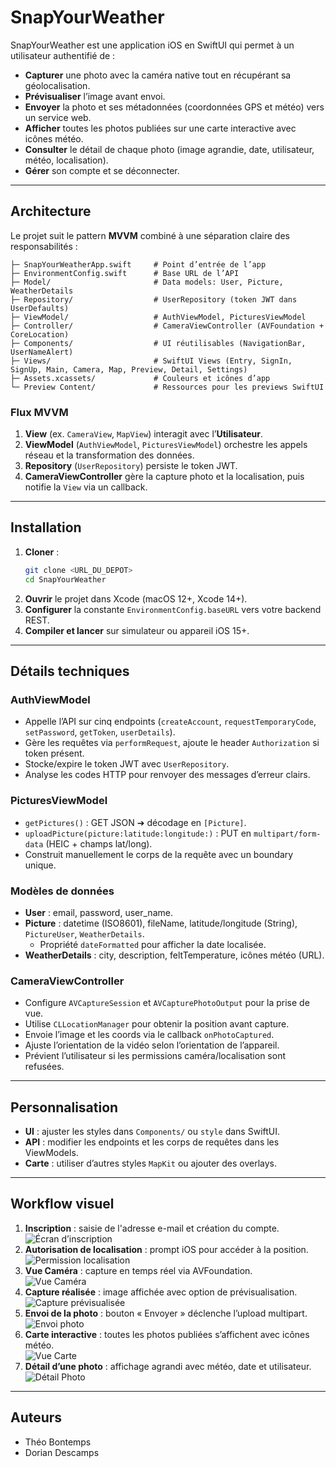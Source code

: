 # SnapYourWeather

SnapYourWeather est une application iOS en SwiftUI qui permet à un utilisateur authentifié de :

- **Capturer** une photo avec la caméra native tout en récupérant sa géolocalisation.
- **Prévisualiser** l’image avant envoi.
- **Envoyer** la photo et ses métadonnées (coordonnées GPS et météo) vers un service web.
- **Afficher** toutes les photos publiées sur une carte interactive avec icônes météo.
- **Consulter** le détail de chaque photo (image agrandie, date, utilisateur, météo, localisation).
- **Gérer** son compte et se déconnecter.

---

## Architecture

Le projet suit le pattern **MVVM** combiné à une séparation claire des responsabilités :

```
├─ SnapYourWeatherApp.swift     # Point d’entrée de l’app
├─ EnvironmentConfig.swift      # Base URL de l’API
├─ Model/                       # Data models: User, Picture, WeatherDetails
├─ Repository/                  # UserRepository (token JWT dans UserDefaults)
├─ ViewModel/                   # AuthViewModel, PicturesViewModel
├─ Controller/                  # CameraViewController (AVFoundation + CoreLocation)
├─ Components/                  # UI réutilisables (NavigationBar, UserNameAlert)
├─ Views/                       # SwiftUI Views (Entry, SignIn, SignUp, Main, Camera, Map, Preview, Detail, Settings)
├─ Assets.xcassets/             # Couleurs et icônes d’app
└─ Preview Content/             # Ressources pour les previews SwiftUI
```

### Flux MVVM

1. **View** (ex. `CameraView`, `MapView`) interagit avec l’**Utilisateur**.
2. **ViewModel** (`AuthViewModel`, `PicturesViewModel`) orchestre les appels réseau et la transformation des données.
3. **Repository** (`UserRepository`) persiste le token JWT.
4. **CameraViewController** gère la capture photo et la localisation, puis notifie la `View` via un callback.

---

## Installation

1. **Cloner** :
   ```bash
   git clone <URL_DU_DEPOT>
   cd SnapYourWeather
   ```
2. **Ouvrir** le projet dans Xcode (macOS 12+, Xcode 14+).
3. **Configurer** la constante `EnvironmentConfig.baseURL` vers votre backend REST.
4. **Compiler et lancer** sur simulateur ou appareil iOS 15+.

---

## Détails techniques

### AuthViewModel

- Appelle l’API sur cinq endpoints (`createAccount`, `requestTemporaryCode`, `setPassword`, `getToken`, `userDetails`).
- Gère les requêtes via `performRequest`, ajoute le header `Authorization` si token présent.
- Stocke/expire le token JWT avec `UserRepository`.
- Analyse les codes HTTP pour renvoyer des messages d’erreur clairs.

### PicturesViewModel

- `getPictures()` : GET JSON ➔ décodage en `[Picture]`.
- `uploadPicture(picture:latitude:longitude:)` : PUT en `multipart/form-data` (HEIC + champs lat/long).
- Construit manuellement le corps de la requête avec un boundary unique.

### Modèles de données

- **User** : email, password, user_name.
- **Picture** : datetime (ISO8601), fileName, latitude/longitude (String), `PictureUser`, `WeatherDetails`.
  - Propriété `dateFormatted` pour afficher la date localisée.
- **WeatherDetails** : city, description, feltTemperature, icônes météo (URL).

### CameraViewController

- Configure `AVCaptureSession` et `AVCapturePhotoOutput` pour la prise de vue.
- Utilise `CLLocationManager` pour obtenir la position avant capture.
- Envoie l’image et les coords via le callback `onPhotoCaptured`.
- Ajuste l’orientation de la vidéo selon l’orientation de l’appareil.
- Prévient l’utilisateur si les permissions caméra/localisation sont refusées.

---

## Personnalisation

- **UI** : ajuster les styles dans `Components/` ou `style` dans SwiftUI.
- **API** : modifier les endpoints et les corps de requêtes dans les ViewModels.
- **Carte** : utiliser d’autres styles `MapKit` ou ajouter des overlays.

---

## Workflow visuel

1. **Inscription** : saisie de l'adresse e-mail et création du compte.  
   ![Écran d’inscription](SnapYourWeather/screenshots/1.png)
2. **Autorisation de localisation** : prompt iOS pour accéder à la position.  
   ![Permission localisation](SnapYourWeather/screenshots/2.png)
3. **Vue Caméra** : capture en temps réel via AVFoundation.  
   ![Vue Caméra](SnapYourWeather/screenshots/3.jpg)
4. **Capture réalisée** : image affichée avec option de prévisualisation.  
   ![Capture prévisualisée](SnapYourWeather/screenshots/5.png)
5. **Envoi de la photo** : bouton « Envoyer » déclenche l’upload multipart.  
   ![Envoi photo](SnapYourWeather/screenshots/5.png)
6. **Carte interactive** : toutes les photos publiées s’affichent avec icônes météo.  
   ![Vue Carte](SnapYourWeather/screenshots/6.png)
7. **Détail d’une photo** : affichage agrandi avec météo, date et utilisateur.  
   ![Détail Photo](SnapYourWeather/screenshots/7.png)

---

## Auteurs

- Théo Bontemps
- Dorian Descamps
